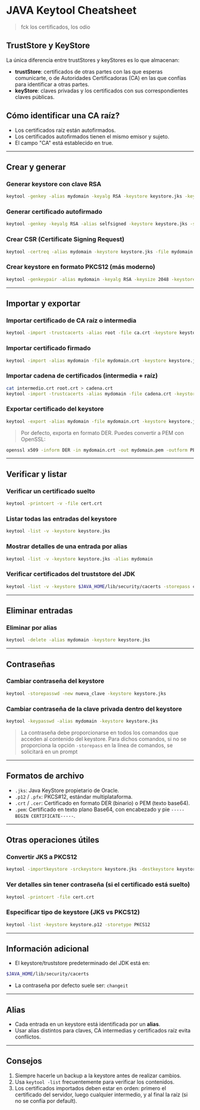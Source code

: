 # JAVA Keytool Cheatsheet

> fck los certificados, los odio

## TrustStore y KeyStore

La única diferencia entre trustStores y keyStores es lo que almacenan:

- **trustStore**: certificados de otras partes con las que esperas comunicarte, o de Autoridades Certificadoras (CA) en las que confías para identificar a otras partes.
- **keyStore**: claves privadas y los certificados con sus correspondientes claves públicas.

## Cómo identificar una CA raíz?

- Los certificados raíz están autofirmados.
- Los certificados autofirmados tienen el mismo emisor y sujeto.
- El campo "CA" está establecido en true.

---

## Crear y generar

### Generar keystore con clave RSA

```bash
keytool -genkey -alias mydomain -keyalg RSA -keystore keystore.jks -keysize 2048
```

### Generar certificado autofirmado

```bash
keytool -genkey -keyalg RSA -alias selfsigned -keystore keystore.jks -storepass password -validity 360 -keysize 2048
```

### Crear CSR (Certificate Signing Request)

```bash
keytool -certreq -alias mydomain -keystore keystore.jks -file mydomain.csr
```

### Crear keystore en formato PKCS12 (más moderno)

```bash
keytool -genkeypair -alias mydomain -keyalg RSA -keysize 2048 -keystore keystore.p12 -storetype PKCS12
```

---

## Importar y exportar

### Importar certificado de CA raíz o intermedia

```bash
keytool -import -trustcacerts -alias root -file ca.crt -keystore keystore.jks
```

### Importar certificado firmado

```bash
keytool -import -alias mydomain -file mydomain.crt -keystore keystore.jks
```

### Importar cadena de certificados (intermedia + raíz)

```bash
cat intermedio.crt root.crt > cadena.crt
keytool -import -trustcacerts -alias mydomain -file cadena.crt -keystore keystore.jks
```

### Exportar certificado del keystore

```bash
keytool -export -alias mydomain -file mydomain.crt -keystore keystore.jks
```

> Por defecto, exporta en formato DER. Puedes convertir a PEM con OpenSSL:

```bash
openssl x509 -inform DER -in mydomain.crt -out mydomain.pem -outform PEM
```

---

## Verificar y listar

### Verificar un certificado suelto

```bash
keytool -printcert -v -file cert.crt
```

### Listar todas las entradas del keystore

```bash
keytool -list -v -keystore keystore.jks
```

### Mostrar detalles de una entrada por alias

```bash
keytool -list -v -keystore keystore.jks -alias mydomain
```

### Verificar certificados del truststore del JDK

```bash
keytool -list -v -keystore $JAVA_HOME/lib/security/cacerts -storepass changeit
```

---

## Eliminar entradas

### Eliminar por alias

```bash
keytool -delete -alias mydomain -keystore keystore.jks
```

---

## Contraseñas

### Cambiar contraseña del keystore

```bash
keytool -storepasswd -new nueva_clave -keystore keystore.jks
```

### Cambiar contraseña de la clave privada dentro del keystore

```bash
keytool -keypasswd -alias mydomain -keystore keystore.jks
```

> La contraseña debe proporcionarse en todos los comandos que acceden al contenido del keystore. Para dichos comandos, si no se proporciona la opción `-storepass` en la línea de comandos, se solicitará en un prompt

---

## Formatos de archivo

- `.jks`: Java KeyStore propietario de Oracle.
- `.p12` / `.pfx`: PKCS#12, estándar multiplataforma.
- `.crt` / `.cer`: Certificado en formato DER (binario) o PEM (texto base64).
- `.pem`: Certificado en texto plano Base64, con encabezado y pie `-----BEGIN CERTIFICATE-----`.

---

## Otras operaciones útiles

### Convertir JKS a PKCS12

```bash
keytool -importkeystore -srckeystore keystore.jks -destkeystore keystore.p12 -deststoretype PKCS12
```

### Ver detalles sin tener contraseña (si el certificado está suelto)

```bash
keytool -printcert -file cert.crt
```

### Especificar tipo de keystore (JKS vs PKCS12)

```bash
keytool -list -keystore keystore.p12 -storetype PKCS12
```

---

## Información adicional

- El keystore/truststore predeterminado del JDK está en:

```bash
$JAVA_HOME/lib/security/cacerts
```

- La contraseña por defecto suele ser: `changeit`

---

## Alias

- Cada entrada en un keystore está identificada por un **alias**.
- Usar alias distintos para claves, CA intermedias y certificados raíz evita conflictos.

---

## Consejos

1. Siempre hacerle un backup a la keystore antes de realizar cambios.
2. Usa `keytool -list` frecuentemente para verificar los contenidos.
3. Los certificados importados deben estar en orden: primero el certificado del servidor, luego cualquier intermedio, y al final la raíz (si no se confía por default).
